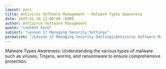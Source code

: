 ```yaml
---
layout: post
title: Antivirus Software Management - Malware Types Awareness
date: 2025-01-10 12:00:00 -0000
author: Antivirus Software Management
quote: "content here"
subject: "Lesson 17 Managing Security Settings"
permalink: "/Lesson 17 Managing Security Settings/Antivirus Software Management/Antivirus Software Management - Malware Types Awareness"
---
```


Malware Types Awareness: Understanding the various types of malware such as viruses, Trojans, worms, and ransomware to ensure comprehensive protection.

